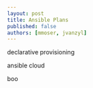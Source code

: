 ```yaml
---
layout: post
title: Ansible Plans
published: false
authors: [mmoser, jvanzyl]
---
```



<!--more-->

declarative provisioning

ansible cloud

boo